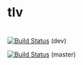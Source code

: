 # tlv
#

[![Build Status](http://jenkins.radiantbluecloud.com/buildStatus/icon?job=tlv-dev)]() (dev)  

[![Build Status](http://jenkins.radiantbluecloud.com/buildStatus/icon?job=tlv-master)]() (master)
